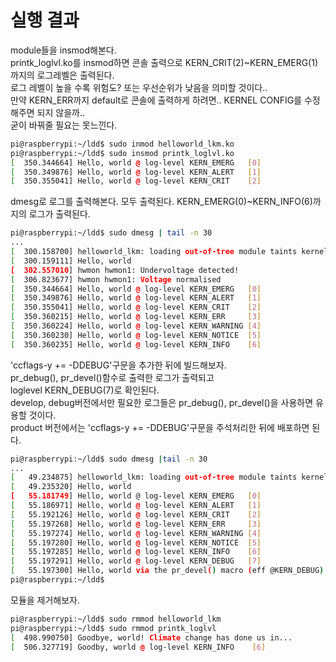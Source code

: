 # 실행 결과

module들을 insmod해본다.  
printk_loglvl.ko를 insmod하면 콘솔 출력으로 KERN_CRIT(2)~KERN_EMERG(1)까지의 로그레벨은 출력된다.  
로그 레벨이 높을 수록 위험도? 또는 우선순위가 낮음을 의미할 것이다..  
만약 KERN_ERR까지 default로 콘솔에 출력하게 하려면.. KERNEL CONFIG를 수정해주면 되지 않을까..  
굳이 바꿔줄 필요는 못느낀다.  
~~~sh
pi@raspberrypi:~/ldd$ sudo inmod helloworld_lkm.ko
pi@raspberrypi:~/ldd$ sudo insmod printk_loglvl.ko 
[  350.344664] Hello, world @ log-level KERN_EMERG   [0]
[  350.349876] Hello, world @ log-level KERN_ALERT   [1]
[  350.355041] Hello, world @ log-level KERN_CRIT    [2]
~~~
  
dmesg로 로그를 출력해본다. 모두 출력된다. KERN_EMERG(0)~KERN_INFO(6)까지의 로그가 출력된다.  
~~~bash
pi@raspberrypi:~/ldd$ sudo dmesg | tail -n 30
...
[  300.158700] helloworld_lkm: loading out-of-tree module taints kernel.
[  300.159111] Hello, world
[  302.557010] hwmon hwmon1: Undervoltage detected!
[  306.823677] hwmon hwmon1: Voltage normalised
[  350.344664] Hello, world @ log-level KERN_EMERG   [0]
[  350.349876] Hello, world @ log-level KERN_ALERT   [1]
[  350.355041] Hello, world @ log-level KERN_CRIT    [2]
[  350.360215] Hello, world @ log-level KERN_ERR     [3]
[  350.360224] Hello, world @ log-level KERN_WARNING [4]
[  350.360230] Hello, world @ log-level KERN_NOTICE  [5]
[  350.360235] Hello, world @ log-level KERN_INFO    [6]
~~~

'ccflags-y += -DDEBUG'구문을 추가한 뒤에 빌드해보자.  
pr_debug(), pr_devel()함수로 출력한 로그가 출력되고  
loglevel KERN_DEBUG(7)로 확인된다.  
develop, debug버전에서만 필요한 로그들은 pr_debug(), pr_devel()을 사용하면 유용할 것이다.  
product 버전에서는 'ccflags-y += -DDEBUG'구문을 주석처리한 뒤에 배포하면 된다.  
~~~bash
pi@raspberrypi:~/ldd$ sudo dmesg |tail -n 30
...
[   49.234875] helloworld_lkm: loading out-of-tree module taints kernel.
[   49.235320] Hello, world
[   55.181749] Hello, world @ log-level KERN_EMERG   [0]
[   55.186971] Hello, world @ log-level KERN_ALERT   [1]
[   55.192126] Hello, world @ log-level KERN_CRIT    [2]
[   55.197268] Hello, world @ log-level KERN_ERR     [3]
[   55.197274] Hello, world @ log-level KERN_WARNING [4]
[   55.197280] Hello, world @ log-level KERN_NOTICE  [5]
[   55.197285] Hello, world @ log-level KERN_INFO    [6]
[   55.197291] Hello, world @ log-level KERN_DEBUG   [7]
[   55.197300] Hello, world via the pr_devel() macro (eff @KERN_DEBUG) [7]
pi@raspberrypi:~/ldd$ 

~~~


모듈을 제거해보자.  
~~~sh
pi@raspberrypi:~/ldd$ sudo rmmod helloworld_lkm 
pi@raspberrypi:~/ldd$ sudo rmmod printk_loglvl 
[  498.990750] Goodbye, world! Climate change has done us in...
[  506.327719] Goodby, world @ log-level KERN_INFO    [6]
~~~
